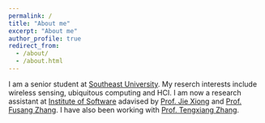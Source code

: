 ```yaml
---
permalink: /
title: "About me"
excerpt: "About me"
author_profile: true
redirect_from: 
  - /about/
  - /about.html
---
```


I am a senior student at [Southeast University](https://www.seu.edu.cn/). My reserch interests include wireless sensing, ubiquitous computing and HCI. I am now a research assistant at [Institute of Software](http://english.is.cas.cn/) adavised by [Prof. Jie Xiong](https://people.cs.umass.edu/~jxiong/) and [Prof. Fusang Zhang](https://people.ucas.edu.cn/~zhangfusang?language=en). I have also been working with [Prof. Tengxiang Zhang](https://txzhang.info/).
